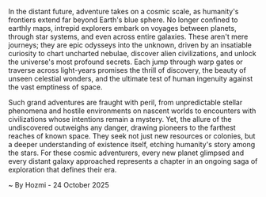 
In the distant future, adventure takes on a cosmic scale, as humanity's frontiers extend far beyond Earth's blue sphere. No longer confined to earthly maps, intrepid explorers embark on voyages between planets, through star systems, and even across entire galaxies. These aren't mere journeys; they are epic odysseys into the unknown, driven by an insatiable curiosity to chart uncharted nebulae, discover alien civilizations, and unlock the universe's most profound secrets. Each jump through warp gates or traverse across light-years promises the thrill of discovery, the beauty of unseen celestial wonders, and the ultimate test of human ingenuity against the vast emptiness of space.

Such grand adventures are fraught with peril, from unpredictable stellar phenomena and hostile environments on nascent worlds to encounters with civilizations whose intentions remain a mystery. Yet, the allure of the undiscovered outweighs any danger, drawing pioneers to the farthest reaches of known space. They seek not just new resources or colonies, but a deeper understanding of existence itself, etching humanity's story among the stars. For these cosmic adventurers, every new planet glimpsed and every distant galaxy approached represents a chapter in an ongoing saga of exploration that defines their era.

~ By Hozmi - 24 October 2025
